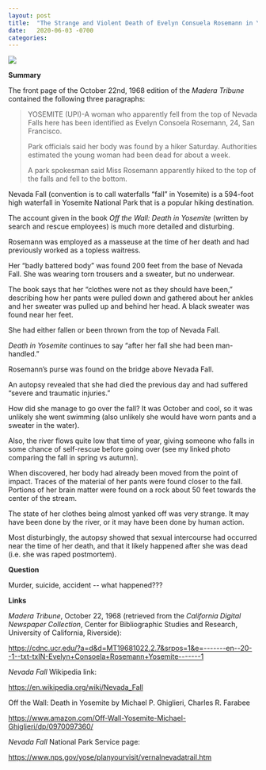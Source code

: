 ```yaml
---
layout: post
title:  "The Strange and Violent Death of Evelyn Consuela Rosemann in Yosemite National Park"
date:   2020-06-03 -0700
categories:
---
```

![](/mysteries/images/NevadaFall.jpg)

**Summary**

The front page of the October 22nd, 1968 edition of the *Madera Tribune* contained the following three paragraphs:

> YOSEMITE (UPI)-A woman who apparently fell from the top of Nevada Falls here has been identified as Evelyn Consoela Rosemann, 24, San Francisco.
> 
> Park officials said her body was found by a hiker Saturday. Authorities estimated the young woman had been dead for about a week.
> 
> A park spokesman said Miss Rosemann apparently hiked to the top of the falls and fell to the bottom.


Nevada Fall (convention is to call waterfalls “fall” in Yosemite) is a 594-foot high waterfall in Yosemite National Park that is a popular hiking destination.


The account given in the book *Off the Wall: Death in Yosemite* (written by search and rescue employees) is much more detailed and disturbing.


Rosemann was employed as a masseuse at the time of her death and had previously worked as a topless waitress.


Her “badly battered body” was found 200 feet from the base of Nevada Fall.  She was wearing torn trousers and a sweater, but no underwear.


The book says that her “clothes were not as they should have been,” describing how her pants were pulled down and gathered about her ankles and her sweater was pulled up and behind her head.  A black sweater was found near her feet.


She had either fallen or been thrown from the top of Nevada Fall.


*Death in Yosemite* continues to say “after her fall she had been man-handled.”


Rosemann’s purse was found on the bridge above Nevada Fall.


An autopsy revealed that she had died the previous day and had suffered “severe and traumatic injuries.”


How did she manage to go over the fall?  It was October and cool, so it was unlikely she went swimming (also unlikely she would have worn pants and a sweater in the water).


Also, the river flows quite low that time of year, giving someone who falls in some chance of self-rescue before going over (see my linked photo comparing the fall in spring vs autumn).


When discovered, her body had already been moved from the point of impact.  Traces of the material of her pants were found closer to the fall.  Portions of her brain matter were found on a rock about 50 feet towards the center of the stream.


The state of her clothes being almost yanked off was very strange.  It may have been done by the river, or it may have been done by human action.


Most disturbingly, the autopsy showed that sexual intercourse had occurred near the time of her death, and that it likely happened after she was dead (i.e. she was raped postmortem).



**Question**

Murder, suicide, accident -- what happened???



**Links**

*Madera Tribune*, October 22, 1968 (retrieved from the *California Digital Newspaper Collection*, Center for Bibliographic Studies and Research, University of California, Riverside):

<https://cdnc.ucr.edu/?a=d&d=MT19681022.2.7&srpos=1&e=-------en--20--1--txt-txIN-Evelyn+Consoela+Rosemann+Yosemite-------1>


*Nevada Fall* Wikipedia link:

<https://en.wikipedia.org/wiki/Nevada_Fall>


Off the Wall: Death in Yosemite by Michael P. Ghiglieri, Charles R. Farabee

<https://www.amazon.com/Off-Wall-Yosemite-Michael-Ghiglieri/dp/0970097360/>


*Nevada Fall* National Park Service page:

<https://www.nps.gov/yose/planyourvisit/vernalnevadatrail.htm>